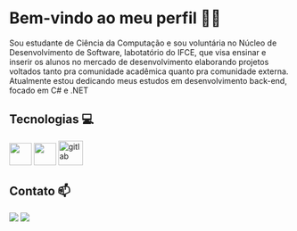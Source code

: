 # Bem-vindo ao meu perfil 👋😄 
<p> 
  Sou estudante de Ciência da Computação e sou voluntária no Núcleo de Desenvolvimento de Software, labotatório do IFCE, que visa ensinar e inserir os alunos no mercado de desenvolvimento elaborando projetos voltados tanto pra comunidade acadêmica quanto pra comunidade externa. Atualmente estou dedicando meus estudos em desenvolvimento back-end, focado em C# e .NET
</p>

## Tecnologias 💻
<div>
  <img loading="lazy" src="https://cdn.jsdelivr.net/gh/devicons/devicon@latest/icons/csharp/csharp-original.svg" width="40" height="40">
  <img loading="lazy" src="https://cdn.jsdelivr.net/gh/devicons/devicon@latest/icons/dotnetcore/dotnetcore-original.svg" width="40" height="40">
  <img width="44" height="44" src="https://img.icons8.com/color/48/gitlab.png" alt="gitlab"/>
</div>

## Contato 📫
<p align="left">
<div>
<a href = "mailto:leandracou123@gmail.com"><img loading="lazy" src="https://img.shields.io/badge/Gmail-D14836?style=for-the-badge&logo=gmail&logoColor=white" target="_blank"></a>
<a href="https://www.linkedin.com/in/leandra-coutinho-3375a61b8/" target="_blank"><img loading="lazy" src="https://img.shields.io/badge/-LinkedIn-%230077B5?style=for-the-badge&logo=linkedin&logoColor=white" target="_blank"></a>   
</div>
</p>
